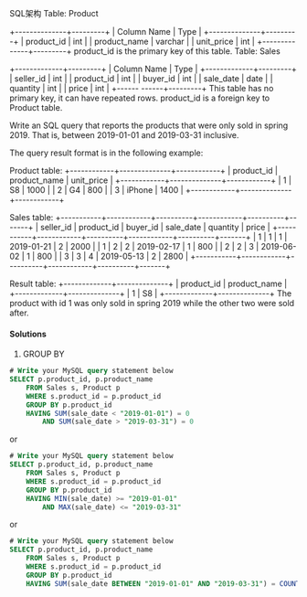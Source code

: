 
SQL架构
Table: Product

+--------------+---------+
| Column Name  | Type    |
+--------------+---------+
| product_id   | int     |
| product_name | varchar |
| unit_price   | int     |
+--------------+---------+
product_id is the primary key of this table.
Table: Sales

+-------------+---------+
| Column Name | Type    |
+-------------+---------+
| seller_id   | int     |
| product_id  | int     |
| buyer_id    | int     |
| sale_date   | date    |
| quantity    | int     |
| price       | int     |
+------ ------+---------+
This table has no primary key, it can have repeated rows.
product_id is a foreign key to Product table.
 

Write an SQL query that reports the products that were only sold in spring 2019. That is, between 2019-01-01 and 2019-03-31 inclusive.

The query result format is in the following example:

Product table:
+------------+--------------+------------+
| product_id | product_name | unit_price |
+------------+--------------+------------+
| 1          | S8           | 1000       |
| 2          | G4           | 800        |
| 3          | iPhone       | 1400       |
+------------+--------------+------------+

Sales table:
+-----------+------------+----------+------------+----------+-------+
| seller_id | product_id | buyer_id | sale_date  | quantity | price |
+-----------+------------+----------+------------+----------+-------+
| 1         | 1          | 1        | 2019-01-21 | 2        | 2000  |
| 1         | 2          | 2        | 2019-02-17 | 1        | 800   |
| 2         | 2          | 3        | 2019-06-02 | 1        | 800   |
| 3         | 3          | 4        | 2019-05-13 | 2        | 2800  |
+-----------+------------+----------+------------+----------+-------+

Result table:
+-------------+--------------+
| product_id  | product_name |
+-------------+--------------+
| 1           | S8           |
+-------------+--------------+
The product with id 1 was only sold in spring 2019 while the other two were sold after.

#### Solutions

1. GROUP BY

```sql
# Write your MySQL query statement below
SELECT p.product_id, p.product_name
    FROM Sales s, Product p
    WHERE s.product_id = p.product_id
    GROUP BY p.product_id
    HAVING SUM(sale_date < "2019-01-01") = 0
        AND SUM(sale_date > "2019-03-31") = 0

```

or

```sql
# Write your MySQL query statement below
SELECT p.product_id, p.product_name
    FROM Sales s, Product p
    WHERE s.product_id = p.product_id
    GROUP BY p.product_id
    HAVING MIN(sale_date) >= "2019-01-01"
        AND MAX(sale_date) <= "2019-03-31"

```


or

```sql
# Write your MySQL query statement below
SELECT p.product_id, p.product_name
    FROM Sales s, Product p
    WHERE s.product_id = p.product_id
    GROUP BY p.product_id
    HAVING SUM(sale_date BETWEEN "2019-01-01" AND "2019-03-31") = COUNT(sale_date)
```